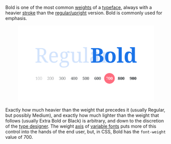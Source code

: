 
Bold is one of the most common [weights](/glossary/weight) of a [typeface](/glossary/typeface), always with a heavier [stroke](/glossary/stroke) than the [regular/upright](/glossary/regular_upright) version. Bold is commonly used for emphasis.

<figure>

![Large type set in a bold weight, with the regular weight shown in the background to emphasize the difference. Beneath, numerical weight values of 100 to 900 are shown, with 700—most commonly associated with bold—highlighted.](images/thumbnail.svg)

</figure>

Exactly *how* much heavier than the weight that precedes it (usually Regular, but possibly Medium), and exactly how much lighter than the weight that follows (usually Extra Bold or Black) is arbitrary, and down to the discretion of the [type designer](/glossary/type_designer). The weight [axis](/glossary/axis_in_variable_fonts) of [variable fonts](/glossary/variable_fonts) puts more of this control into the hands of the end user, but, in CSS, Bold has the `font-weight` value of 700.
